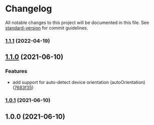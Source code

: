 # Changelog

All notable changes to this project will be documented in this file. See [standard-version](https://github.com/conventional-changelog/standard-version) for commit guidelines.

### [1.1.1](https://github.com/ivodolenc/nuxt-bowser/compare/v1.1.0...v1.1.1) (2022-04-19)

## [1.1.0](https://github.com/ivodolenc/nuxt-bowser/compare/v1.0.1...v1.1.0) (2021-06-10)


### Features

* add support for auto-detect device orientation (autoOrientation) ([7683f35](https://github.com/ivodolenc/nuxt-bowser/commit/7683f355632812362c6d4d8d150c23c662d0f69c))

### [1.0.1](https://github.com/ivodolenc/nuxt-bowser/compare/v1.0.0...v1.0.1) (2021-06-10)

## 1.0.0 (2021-06-10)
